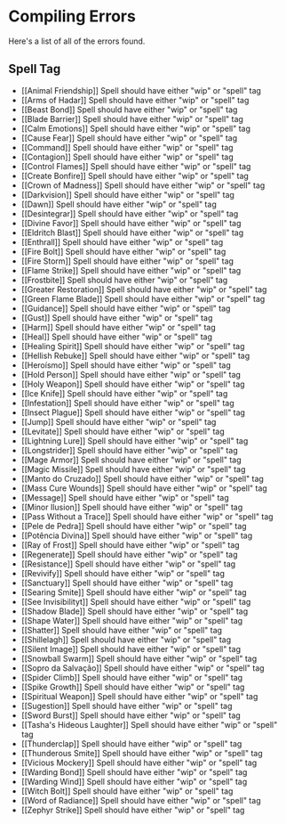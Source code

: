# Compiling Errors
Here's a list of all of the errors found.

## Spell Tag
- [[Animal Friendship]] Spell should have either "wip" or "spell" tag
- [[Arms of Hadar]] Spell should have either "wip" or "spell" tag
- [[Beast Bond]] Spell should have either "wip" or "spell" tag
- [[Blade Barrier]] Spell should have either "wip" or "spell" tag
- [[Calm Emotions]] Spell should have either "wip" or "spell" tag
- [[Cause Fear]] Spell should have either "wip" or "spell" tag
- [[Command]] Spell should have either "wip" or "spell" tag
- [[Contagion]] Spell should have either "wip" or "spell" tag
- [[Control Flames]] Spell should have either "wip" or "spell" tag
- [[Create Bonfire]] Spell should have either "wip" or "spell" tag
- [[Crown of Madness]] Spell should have either "wip" or "spell" tag
- [[Darkvision]] Spell should have either "wip" or "spell" tag
- [[Dawn]] Spell should have either "wip" or "spell" tag
- [[Desintegrar]] Spell should have either "wip" or "spell" tag
- [[Divine Favor]] Spell should have either "wip" or "spell" tag
- [[Eldritch Blast]] Spell should have either "wip" or "spell" tag
- [[Enthrall]] Spell should have either "wip" or "spell" tag
- [[Fire Bolt]] Spell should have either "wip" or "spell" tag
- [[Fire Storm]] Spell should have either "wip" or "spell" tag
- [[Flame Strike]] Spell should have either "wip" or "spell" tag
- [[Frostbite]] Spell should have either "wip" or "spell" tag
- [[Greater Restoration]] Spell should have either "wip" or "spell" tag
- [[Green Flame Blade]] Spell should have either "wip" or "spell" tag
- [[Guidance]] Spell should have either "wip" or "spell" tag
- [[Gust]] Spell should have either "wip" or "spell" tag
- [[Harm]] Spell should have either "wip" or "spell" tag
- [[Heal]] Spell should have either "wip" or "spell" tag
- [[Healing Spirit]] Spell should have either "wip" or "spell" tag
- [[Hellish Rebuke]] Spell should have either "wip" or "spell" tag
- [[Heroísmo]] Spell should have either "wip" or "spell" tag
- [[Hold Person]] Spell should have either "wip" or "spell" tag
- [[Holy Weapon]] Spell should have either "wip" or "spell" tag
- [[Ice Knife]] Spell should have either "wip" or "spell" tag
- [[Infestation]] Spell should have either "wip" or "spell" tag
- [[Insect Plague]] Spell should have either "wip" or "spell" tag
- [[Jump]] Spell should have either "wip" or "spell" tag
- [[Levitate]] Spell should have either "wip" or "spell" tag
- [[Lightning Lure]] Spell should have either "wip" or "spell" tag
- [[Longstrider]] Spell should have either "wip" or "spell" tag
- [[Mage Armor]] Spell should have either "wip" or "spell" tag
- [[Magic Missile]] Spell should have either "wip" or "spell" tag
- [[Manto do Cruzado]] Spell should have either "wip" or "spell" tag
- [[Mass Cure Wounds]] Spell should have either "wip" or "spell" tag
- [[Message]] Spell should have either "wip" or "spell" tag
- [[Minor Ilusion]] Spell should have either "wip" or "spell" tag
- [[Pass Without a Trace]] Spell should have either "wip" or "spell" tag
- [[Pele de Pedra]] Spell should have either "wip" or "spell" tag
- [[Potência Divina]] Spell should have either "wip" or "spell" tag
- [[Ray of Frost]] Spell should have either "wip" or "spell" tag
- [[Regenerate]] Spell should have either "wip" or "spell" tag
- [[Resistance]] Spell should have either "wip" or "spell" tag
- [[Revivify]] Spell should have either "wip" or "spell" tag
- [[Sanctuary]] Spell should have either "wip" or "spell" tag
- [[Searing Smite]] Spell should have either "wip" or "spell" tag
- [[See Invisibilityt]] Spell should have either "wip" or "spell" tag
- [[Shadow Blade]] Spell should have either "wip" or "spell" tag
- [[Shape Water]] Spell should have either "wip" or "spell" tag
- [[Shatter]] Spell should have either "wip" or "spell" tag
- [[Shillelagh]] Spell should have either "wip" or "spell" tag
- [[Silent Image]] Spell should have either "wip" or "spell" tag
- [[Snowball Swarm]] Spell should have either "wip" or "spell" tag
- [[Sopro da Salvação]] Spell should have either "wip" or "spell" tag
- [[Spider Climb]] Spell should have either "wip" or "spell" tag
- [[Spike Growth]] Spell should have either "wip" or "spell" tag
- [[Spiritual Weapon]] Spell should have either "wip" or "spell" tag
- [[Sugestion]] Spell should have either "wip" or "spell" tag
- [[Sword Burst]] Spell should have either "wip" or "spell" tag
- [[Tasha's Hideous Laughter]] Spell should have either "wip" or "spell" tag
- [[Thunderclap]] Spell should have either "wip" or "spell" tag
- [[Thunderous Smite]] Spell should have either "wip" or "spell" tag
- [[Vicious Mockery]] Spell should have either "wip" or "spell" tag
- [[Warding Bond]] Spell should have either "wip" or "spell" tag
- [[Warding Wind]] Spell should have either "wip" or "spell" tag
- [[Witch Bolt]] Spell should have either "wip" or "spell" tag
- [[Word of Radiance]] Spell should have either "wip" or "spell" tag
- [[Zephyr Strike]] Spell should have either "wip" or "spell" tag
